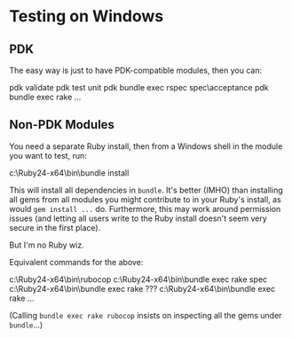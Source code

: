 # Testing on Windows

## PDK

The easy way is just to have PDK-compatible modules, then you can:

  pdk validate
  pdk test unit
  pdk bundle exec rspec spec\acceptance
  pdk bundle exec rake ...

## Non-PDK Modules

You need a separate Ruby install, then from a Windows shell in the module you
want to test, run:

  c:\Ruby24-x64\bin\bundle install

This will install all dependencies in `bundle`. It's better (IMHO) than
installing all gems from all modules you might contribute to in your Ruby's
install, as would `gem install ...` do. Furthermore, this may work around
permission issues (and letting all users write to the Ruby install doesn't seem
very secure in the first place).

But I'm no Ruby wiz.

Equivalent commands for the above:

  c:\Ruby24-x64\bin\rubocop
  c:\Ruby24-x64\bin\bundle exec rake spec
  c:\Ruby24-x64\bin\bundle exec rake ???
  c:\Ruby24-x64\bin\bundle exec rake ...

(Calling `bundle exec rake rubocop` insists on inspecting all the gems under
`bundle`...)
